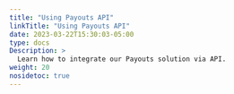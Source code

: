 ```yaml
---
title: "Using Payouts API"
linkTitle: "Using Payouts API"
date: 2023-03-22T15:30:03-05:00
type: docs
Description: >
  Learn how to integrate our Payouts solution via API.
weight: 20
nosidetoc: true
---
```

